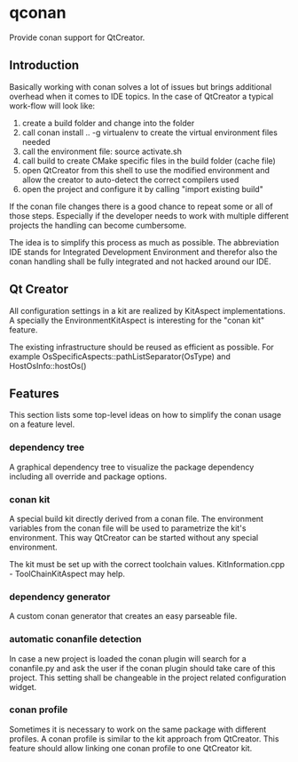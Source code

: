 # qconan

Provide conan support for QtCreator. 



## Introduction

Basically working with conan solves a lot of issues but brings additional overhead when it comes to IDE topics. In the case of QtCreator a typical work-flow will look like: 

1. create a build folder and change into the folder
2. call conan install .. -g virtualenv to create the virtual environment files needed
3. call the environment file: source activate.sh
4. call build to create CMake specific files in the build folder (cache file)
5. open QtCreator from this shell to use the modified environment and allow the creator to auto-detect the correct compilers used
6. open the project and configure it by calling "import existing build"

If the conan file changes there is a good chance to repeat some or all of those steps. Especially if the developer needs to work with multiple different projects the handling can become cumbersome. 

The idea is to simplify this process as much as possible. The abbreviation IDE stands for Integrated Development Environment and therefor also the conan handling shall be fully integrated and not hacked around our IDE. 

## Qt Creator

All configuration settings in a kit are realized by KitAspect implementations. A specially the EnvironmentKitAspect is interesting for the "conan kit" feature.



The existing infrastructure should be reused as efficient as possible. For example  OsSpecificAspects::pathListSeparator(OsType) and HostOsInfo::hostOs()

## Features

This section lists some top-level ideas on how to simplify the conan usage on a feature level. 

### dependency tree

A graphical dependency tree to visualize the package dependency including all override and package options.

### conan kit

A special build kit directly derived from a conan file. The environment variables from the conan file will be used to parametrize the kit's environment. This way QtCreator can be started without any special environment. 

The kit must be set up with the correct toolchain values. KitInformation.cpp - ToolChainKitAspect may help.

### dependency generator

A custom conan generator that creates an easy parseable file. 

### automatic conanfile detection

In case a new project is loaded the conan plugin will search for a conanfile.py and ask the user if the conan plugin should take care of this project. This setting shall be changeable in the project related configuration widget.

### conan profile

Sometimes it is necessary to work on the same package with different profiles. A conan profile is similar to the kit approach from QtCreator. This feature should allow linking one conan profile to one QtCreator kit. 
